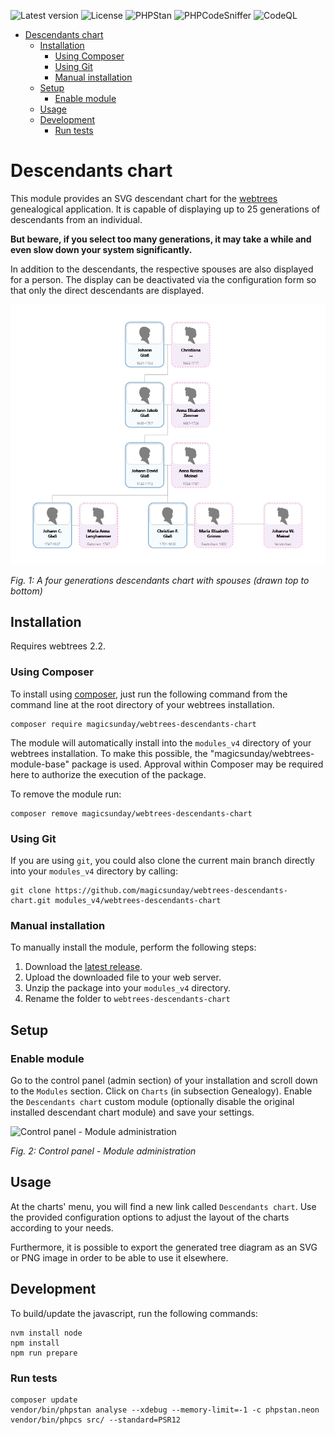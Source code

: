 ![Latest version](https://img.shields.io/github/v/release/magicsunday/webtrees-descendants-chart?sort=semver)
![License](https://img.shields.io/github/license/magicsunday/webtrees-descendants-chart)
![PHPStan](https://github.com/magicsunday/webtrees-descendants-chart/actions/workflows/phpstan.yml/badge.svg)
![PHPCodeSniffer](https://github.com/magicsunday/webtrees-descendants-chart/actions/workflows/phpcs.yml/badge.svg)
![CodeQL](https://github.com/magicsunday/webtrees-descendants-chart/actions/workflows/codeql-analysis.yml/badge.svg)


<!-- TOC -->
* [Descendants chart](#descendants-chart)
  * [Installation](#installation)
    * [Using Composer](#using-composer)
    * [Using Git](#using-git)
    * [Manual installation](#manual-installation)
  * [Setup](#setup)
    * [Enable module](#enable-module)
  * [Usage](#usage)
  * [Development](#development)
    * [Run tests](#run-tests)
<!-- TOC -->


# Descendants chart
This module provides an SVG descendant chart for the [webtrees](https://www.webtrees.net) genealogical application.
It is capable of displaying up to 25 generations of descendants from an individual.

**But beware, if you select too many generations, it may take a while and even slow down your system significantly.**

In addition to the descendants, the respective spouses are also displayed for a person. The display can be 
deactivated via the configuration form so that only the direct descendants are displayed.

![descendants-chart-4-generations](assets/descendants-chart-4-generations.png)

*Fig. 1: A four generations descendants chart with spouses (drawn top to bottom)*


## Installation
Requires webtrees 2.2.

### Using Composer
To install using [composer](https://getcomposer.org/), just run the following command from the command line 
at the root directory of your webtrees installation.

``` 
composer require magicsunday/webtrees-descendants-chart
```

The module will automatically install into the ``modules_v4`` directory of your webtrees installation. 
To make this possible, the "magicsunday/webtrees-module-base" package is used. Approval within Composer
may be required here to authorize the execution of the package.

To remove the module run:
```
composer remove magicsunday/webtrees-descendants-chart
```

### Using Git
If you are using ``git``, you could also clone the current main branch directly into your ``modules_v4`` directory 
by calling:

```
git clone https://github.com/magicsunday/webtrees-descendants-chart.git modules_v4/webtrees-descendants-chart
```

### Manual installation
To manually install the module, perform the following steps:

1. Download the [latest release](https://github.com/magicsunday/webtrees-descendants-chart/releases/latest).
2. Upload the downloaded file to your web server.
3. Unzip the package into your ``modules_v4`` directory.
4. Rename the folder to ``webtrees-descendants-chart``


## Setup
### Enable module
Go to the control panel (admin section) of your installation and scroll down to the ``Modules`` section. Click 
on ``Charts`` (in subsection Genealogy). Enable the ``Descendants chart`` custom module (optionally disable the original
installed descendant chart module) and save your settings.

![Control panel - Module administration](assets/control-panel-modules.png)

*Fig. 2: Control panel - Module administration*


## Usage
At the charts' menu, you will find a new link called `Descendants chart`. Use the provided configuration options
to adjust the layout of the charts according to your needs.

Furthermore, it is possible to export the generated tree diagram as an SVG or PNG image
in order to be able to use it elsewhere.


## Development
To build/update the javascript, run the following commands:

```
nvm install node
npm install
npm run prepare
```

### Run tests
```
composer update
vendor/bin/phpstan analyse --xdebug --memory-limit=-1 -c phpstan.neon
vendor/bin/phpcs src/ --standard=PSR12
```
